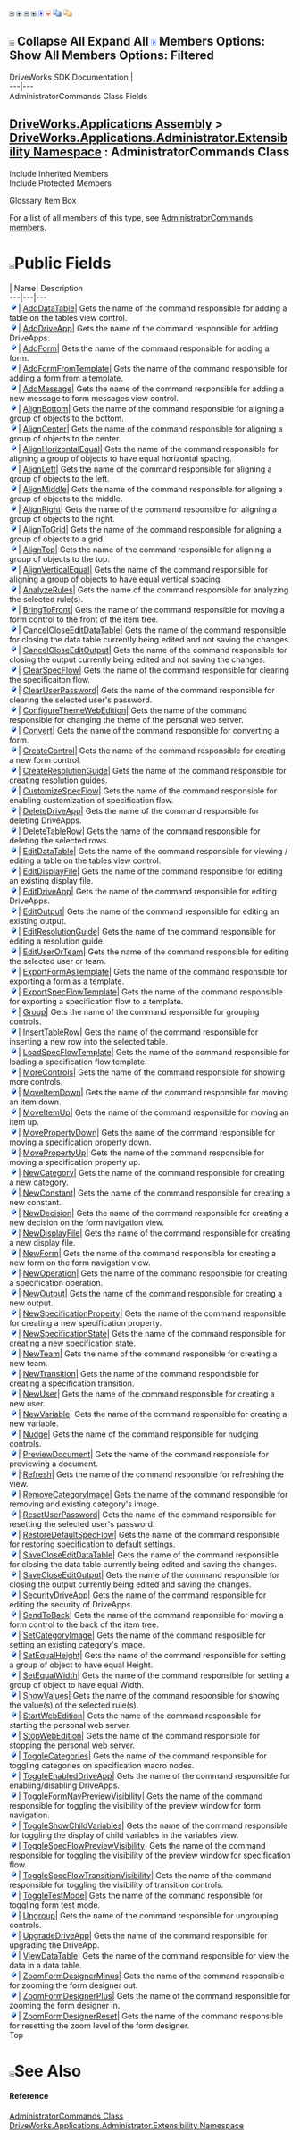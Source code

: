 ![](dotnetimages/collapse.gif) ![](dotnetimages/expand.gif) ![](dotnetimages/collapse.gif) ![](dotnetimages/expand.gif) ![](dotnetimages/drpdown.gif) ![](dotnetimages/drpdown_orange.gif) ![](dotnetimages/copycode.gif) ![](dotnetimages/copycodeHighlight.gif)

![](dotnetimages/collapse.gif) Collapse All Expand All ![](dotnetimages/drpdown.gif) Members Options: Show All  Members Options: Filtered   
---  
DriveWorks SDK Documentation  |   
---|---  
AdministratorCommands Class Fields   
  
[DriveWorks.Applications Assembly](topic13.md) > [DriveWorks.Applications.Administrator.Extensibility Namespace](topic1277.md) : AdministratorCommands Class  
---  
  
Include Inherited Members    
Include Protected Members    


Glossary Item Box

For a list of all members of this type, see [AdministratorCommands members](topic1298.md).

# ![](dotnetimages/collapse.gif)Public Fields

| Name| Description  
---|---|---  
![Public Field](dotnetimages/publicField.gif)| [AddDataTable](topic1303.md)| Gets the name of the command responsible for adding a table on the tables view control.   
![Public Field](dotnetimages/publicField.gif)| [AddDriveApp](topic1304.md)| Gets the name of the command responsible for adding DriveApps.   
![Public Field](dotnetimages/publicField.gif)| [AddForm](topic1305.md)| Gets the name of the command responsible for adding a form.   
![Public Field](dotnetimages/publicField.gif)| [AddFormFromTemplate](topic1306.md)| Gets the name of the command responsible for adding a form from a template.   
![Public Field](dotnetimages/publicField.gif)| [AddMessage](topic1307.md)| Gets the name of the command responsible for adding a new message to form messages view control.   
![Public Field](dotnetimages/publicField.gif)| [AlignBottom](topic1308.md)| Gets the name of the command responsible for aligning a group of objects to the bottom.   
![Public Field](dotnetimages/publicField.gif)| [AlignCenter](topic1309.md)| Gets the name of the command responsible for aligning a group of objects to the center.   
![Public Field](dotnetimages/publicField.gif)| [AlignHorizontalEqual](topic1310.md)| Gets the name of the command responsible for aligning a group of objects to have equal horizontal spacing.   
![Public Field](dotnetimages/publicField.gif)| [AlignLeft](topic1311.md)| Gets the name of the command responsible for aligning a group of objects to the left.   
![Public Field](dotnetimages/publicField.gif)| [AlignMiddle](topic1312.md)| Gets the name of the command responsible for aligning a group of objects to the middle.   
![Public Field](dotnetimages/publicField.gif)| [AlignRight](topic1313.md)| Gets the name of the command responsible for aligning a group of objects to the right.   
![Public Field](dotnetimages/publicField.gif)| [AlignToGrid](topic1314.md)| Gets the name of the command responsible for aligning a group of objects to a grid.   
![Public Field](dotnetimages/publicField.gif)| [AlignTop](topic1315.md)| Gets the name of the command responsible for aligning a group of objects to the top.   
![Public Field](dotnetimages/publicField.gif)| [AlignVerticalEqual](topic1316.md)| Gets the name of the command responsible for aligning a group of objects to have equal vertical spacing.   
![Public Field](dotnetimages/publicField.gif)| [AnalyzeRules](topic1317.md)| Gets the name of the command responsible for analyzing the selected rule(s).   
![Public Field](dotnetimages/publicField.gif)| [BringToFront](topic1318.md)| Gets the name of the command responsible for moving a form control to the front of the item tree.   
![Public Field](dotnetimages/publicField.gif)| [CancelCloseEditDataTable](topic1319.md)| Gets the name of the command responsible for closing the data table currently being edited and not saving the changes.   
![Public Field](dotnetimages/publicField.gif)| [CancelCloseEditOutput](topic1320.md)| Gets the name of the command responsible for closing the output currently being edited and not saving the changes.   
![Public Field](dotnetimages/publicField.gif)| [ClearSpecFlow](topic1321.md)| Gets the name of the command responsible for clearing the specificaiton flow.   
![Public Field](dotnetimages/publicField.gif)| [ClearUserPassword](topic1322.md)| Gets the name of the command responsible for clearing the selected user's password.   
![Public Field](dotnetimages/publicField.gif)| [ConfigureThemeWebEdition](topic1323.md)| Gets the name of the command responsible for changing the theme of the personal web server.   
![Public Field](dotnetimages/publicField.gif)| [Convert](topic1324.md)| Gets the name of the command responsible for converting a form.   
![Public Field](dotnetimages/publicField.gif)| [CreateControl](topic1325.md)| Gets the name of the command responsible for creating a new form control.   
![Public Field](dotnetimages/publicField.gif)| [CreateResolutionGuide](topic1326.md)| Gets the name of the command responsible for creating resolution guides.   
![Public Field](dotnetimages/publicField.gif)| [CustomizeSpecFlow](topic1327.md)| Gets the name of the command responsible for enabling customization of specification flow.   
![Public Field](dotnetimages/publicField.gif)| [DeleteDriveApp](topic1328.md)| Gets the name of the command responsible for deleting DriveApps.   
![Public Field](dotnetimages/publicField.gif)| [DeleteTableRow](topic1329.md)| Gets the name of the command responsible for deleting the selected rows.   
![Public Field](dotnetimages/publicField.gif)| [EditDataTable](topic1330.md)| Gets the name of the command responsible for viewing / editing a table on the tables view control.   
![Public Field](dotnetimages/publicField.gif)| [EditDisplayFile](topic1331.md)| Gets the name of the command responsible for editing an existing display file.   
![Public Field](dotnetimages/publicField.gif)| [EditDriveApp](topic1332.md)| Gets the name of the command responsible for editing DriveApps.   
![Public Field](dotnetimages/publicField.gif)| [EditOutput](topic1333.md)| Gets the name of the command responsible for editing an existing output.   
![Public Field](dotnetimages/publicField.gif)| [EditResolutionGuide](topic1334.md)| Gets the name of the command responsible for editing a resolution guide.   
![Public Field](dotnetimages/publicField.gif)| [EditUserOrTeam](topic1335.md)| Gets the name of the command responsible for editing the selected user or team.   
![Public Field](dotnetimages/publicField.gif)| [ExportFormAsTemplate](topic1336.md)| Gets the name of the command responsible for exporting a form as a template.   
![Public Field](dotnetimages/publicField.gif)| [ExportSpecFlowTemplate](topic1337.md)| Gets the name of the command responsible for exporting a specification flow to a template.   
![Public Field](dotnetimages/publicField.gif)| [Group](topic1338.md)| Gets the name of the command responsible for grouping controls.   
![Public Field](dotnetimages/publicField.gif)| [InsertTableRow](topic1339.md)| Gets the name of the command responsible for inserting a new row into the selected table.   
![Public Field](dotnetimages/publicField.gif)| [LoadSpecFlowTemplate](topic1340.md)| Gets the name of the command responsible for loading a specification flow template.   
![Public Field](dotnetimages/publicField.gif)| [MoreControls](topic1341.md)| Gets the name of the command responsible for showing more controls.   
![Public Field](dotnetimages/publicField.gif)| [MoveItemDown](topic1342.md)| Gets the name of the command responsible for moving an item down.   
![Public Field](dotnetimages/publicField.gif)| [MoveItemUp](topic1343.md)| Gets the name of the command responsible for moving an item up.   
![Public Field](dotnetimages/publicField.gif)| [MovePropertyDown](topic1344.md)| Gets the name of the command responsible for moving a specification property down.   
![Public Field](dotnetimages/publicField.gif)| [MovePropertyUp](topic1345.md)| Gets the name of the command responsible for moving a specification property up.   
![Public Field](dotnetimages/publicField.gif)| [NewCategory](topic1346.md)| Gets the name of the command responsible for creating a new category.   
![Public Field](dotnetimages/publicField.gif)| [NewConstant](topic1347.md)| Gets the name of the command responsible for creating a new constant.   
![Public Field](dotnetimages/publicField.gif)| [NewDecision](topic1348.md)| Gets the name of the command responsible for creating a new decision on the form navigation view.   
![Public Field](dotnetimages/publicField.gif)| [NewDisplayFile](topic1349.md)| Gets the name of the command responsible for creating a new display file.   
![Public Field](dotnetimages/publicField.gif)| [NewForm](topic1350.md)| Gets the name of the command responsible for creating a new form on the form navigation view.   
![Public Field](dotnetimages/publicField.gif)| [NewOperation](topic1351.md)| Gets the name of the command responsible for creating a specification operation.   
![Public Field](dotnetimages/publicField.gif)| [NewOutput](topic1352.md)| Gets the name of the command responsible for creating a new output.   
![Public Field](dotnetimages/publicField.gif)| [NewSpecificationProperty](topic1353.md)| Gets the name of the command responsible for creating a new specification property.   
![Public Field](dotnetimages/publicField.gif)| [NewSpecificationState](topic1354.md)| Gets the name of the command responsible for creating a new specification state.   
![Public Field](dotnetimages/publicField.gif)| [NewTeam](topic1355.md)| Gets the name of the command responsible for creating a new team.   
![Public Field](dotnetimages/publicField.gif)| [NewTransition](topic1356.md)| Gets the name of the command respondisble for creating a specification transition.   
![Public Field](dotnetimages/publicField.gif)| [NewUser](topic1357.md)| Gets the name of the command responsible for creating a new user.   
![Public Field](dotnetimages/publicField.gif)| [NewVariable](topic1358.md)| Gets the name of the command responsible for creating a new variable.   
![Public Field](dotnetimages/publicField.gif)| [Nudge](topic1359.md)| Gets the name of the command responsible for nudging controls.   
![Public Field](dotnetimages/publicField.gif)| [PreviewDocument](topic1360.md)| Gets the name of the command responsible for previewing a document.   
![Public Field](dotnetimages/publicField.gif)| [Refresh](topic1361.md)| Gets the name of the command responsible for refreshing the view.   
![Public Field](dotnetimages/publicField.gif)| [RemoveCategoryImage](topic1362.md)| Gets the name of the command responsible for removing and existing category's image.   
![Public Field](dotnetimages/publicField.gif)| [ResetUserPassword](topic1363.md)| Gets the name of the command responsible for resetting the selected user's password.   
![Public Field](dotnetimages/publicField.gif)| [RestoreDefaultSpecFlow](topic1364.md)| Gets the name of the command responsible for restoring specification to default settings.   
![Public Field](dotnetimages/publicField.gif)| [SaveCloseEditDataTable](topic1365.md)| Gets the name of the command responsible for closing the data table currently being edited and saving the changes.   
![Public Field](dotnetimages/publicField.gif)| [SaveCloseEditOutput](topic1366.md)| Gets the name of the command responsible for closing the output currently being edited and saving the changes.   
![Public Field](dotnetimages/publicField.gif)| [SecurityDriveApp](topic1367.md)| Gets the name of the command responsible for editing the security of DriveApps.   
![Public Field](dotnetimages/publicField.gif)| [SendToBack](topic1368.md)| Gets the name of the command responsible for moving a form control to the back of the item tree.   
![Public Field](dotnetimages/publicField.gif)| [SetCategoryImage](topic1369.md)| Gets the name of the command resposible for setting an existing category's image.   
![Public Field](dotnetimages/publicField.gif)| [SetEqualHeight](topic1370.md)| Gets the name of the command responsible for setting a group of object to have equal Height.   
![Public Field](dotnetimages/publicField.gif)| [SetEqualWidth](topic1371.md)| Gets the name of the command responsible for setting a group of object to have equal Width.   
![Public Field](dotnetimages/publicField.gif)| [ShowValues](topic1372.md)| Gets the name of the command responsible for showing the value(s) of the selected rule(s).   
![Public Field](dotnetimages/publicField.gif)| [StartWebEdition](topic1373.md)| Gets the name of the command responsible for starting the personal web server.   
![Public Field](dotnetimages/publicField.gif)| [StopWebEdition](topic1374.md)| Gets the name of the command responsible for stopping the personal web server.   
![Public Field](dotnetimages/publicField.gif)| [ToggleCategories](topic1375.md)| Gets the name of the command responsible for toggling categories on specification macro nodes.   
![Public Field](dotnetimages/publicField.gif)| [ToggleEnabledDriveApp](topic1376.md)| Gets the name of the command responsible for enabling/disabling DriveApps.   
![Public Field](dotnetimages/publicField.gif)| [ToggleFormNavPreviewVisibility](topic1377.md)| Gets the name of the command responsible for toggling the visibility of the preview window for form navigation.   
![Public Field](dotnetimages/publicField.gif)| [ToggleShowChildVariables](topic1378.md)| Gets the name of the command responsible for toggling the display of child variables in the variables view.   
![Public Field](dotnetimages/publicField.gif)| [ToggleSpecFlowPreviewVisibility](topic1379.md)| Gets the name of the command responsible for toggling the visibility of the preview window for specification flow.   
![Public Field](dotnetimages/publicField.gif)| [ToggleSpecFlowTransitionVisibility](topic1380.md)| Gets the name of the command responsible for toggling the visibility of transition controls.   
![Public Field](dotnetimages/publicField.gif)| [ToggleTestMode](topic1381.md)| Gets the name of the command responsible for toggling form test mode.   
![Public Field](dotnetimages/publicField.gif)| [Ungroup](topic1382.md)| Gets the name of the command responsible for ungrouping controls.   
![Public Field](dotnetimages/publicField.gif)| [UpgradeDriveApp](topic1383.md)| Gets the name of the command responsible for upgrading the DriveApp.   
![Public Field](dotnetimages/publicField.gif)| [ViewDataTable](topic1384.md)| Gets the name of the command responsible for view the data in a data table.   
![Public Field](dotnetimages/publicField.gif)| [ZoomFormDesignerMinus](topic1385.md)| Gets the name of the command responsible for zooming the form designer out.   
![Public Field](dotnetimages/publicField.gif)| [ZoomFormDesignerPlus](topic1386.md)| Gets the name of the command responsible for zooming the form designer in.   
![Public Field](dotnetimages/publicField.gif)| [ZoomFormDesignerReset](topic1387.md)| Gets the name of the command responsible for resetting the zoom level of the form designer.   
Top

# ![](dotnetimages/collapse.gif)See Also

#### Reference

[AdministratorCommands Class](topic1297.md)   
[DriveWorks.Applications.Administrator.Extensibility Namespace](topic1277.md)


